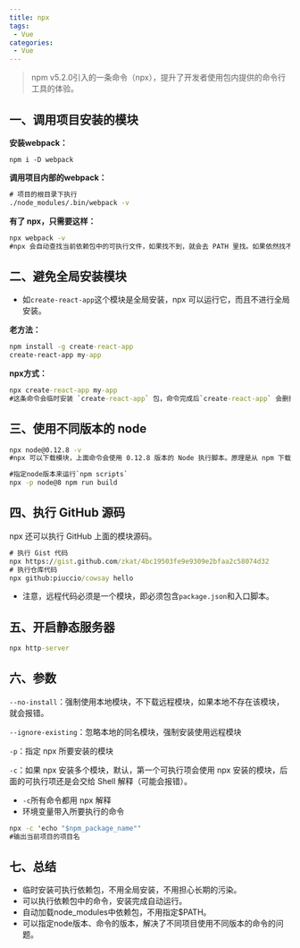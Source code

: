 ```yaml
---
title: npx
tags:
 - Vue
categories:
 - Vue
---
```




> npm v5.2.0引入的一条命令（npx），提升了开发者使用包内提供的命令行工具的体验。

## 一、**调用项目安装的模块**

**安装webpack：**

```
npm i -D webpack
```

**调用项目内部的webpack：**

```cmd
# 项目的根目录下执行
./node_modules/.bin/webpack -v
```

**有了 npx，只需要这样：**

```cmd
npx webpack -v
#npx 会自动查找当前依赖包中的可执行文件，如果找不到，就会去 PATH 里找。如果依然找不到，就会帮你安装！
```

## 二、避免全局安装模块

+ 如`create-react-app`这个模块是全局安装，npx 可以运行它，而且不进行全局安装。

**老方法：**

```cmd
npm install -g create-react-app
create-react-app my-app
```

**npx方式：**

```cmd
npx create-react-app my-app
#这条命令会临时安装 `create-react-app` 包，命令完成后`create-react-app` 会删掉，不会出现在 global 中。下次再执行，还是会重新临时安装。
```

## 三、使用不同版本的 node

```cmd
npx node@0.12.8 -v
#npx 可以下载模块，上面命令会使用 0.12.8 版本的 Node 执行脚本。原理是从 npm 下载这个版本的 node，使用后再删掉。

#指定node版本来运行`npm scripts`
npx -p node@8 npm run build
```

## 四、执行 GitHub 源码

npx 还可以执行 GitHub 上面的模块源码。

```cmd
# 执行 Gist 代码
npx https://gist.github.com/zkat/4bc19503fe9e9309e2bfaa2c58074d32
# 执行仓库代码
npx github:piuccio/cowsay hello
```

* 注意，远程代码必须是一个模块，即必须包含`package.json`和入口脚本。

## 五、开启静态服务器

```cmd
npx http-server
```

## 六、参数

`--no-install`：强制使用本地模块，不下载远程模块，如果本地不存在该模块，就会报错。

`--ignore-existing`：忽略本地的同名模块，强制安装使用远程模块

`-p`：指定 npx 所要安装的模块

`-c`：如果 npx 安装多个模块，默认，第一个可执行项会使用 npx 安装的模块，后面的可执行项还是会交给 Shell 解释（可能会报错）。

+ `-c`所有命令都用 npx 解释
+ 环境变量带入所要执行的命令

```cmd
npx -c 'echo "$npm_package_name"'
#输出当前项目的项目名
```

## 七、总结

+ 临时安装可执行依赖包，不用全局安装，不用担心长期的污染。
+ 可以执行依赖包中的命令，安装完成自动运行。
+ 自动加载node_modules中依赖包，不用指定$PATH。
+ 可以指定node版本、命令的版本，解决了不同项目使用不同版本的命令的问题。